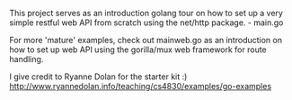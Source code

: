 This project serves as an introduction golang tour on how to set up a very simple restful web API from scratch using the net/http package. 
      - main.go
      
For more 'mature' examples, check out mainweb.go as an introduction on how to set up web API using the gorilla/mux web framework for route handling. 

I give credit to Ryanne Dolan for the starter kit :)
    http://www.ryannedolan.info/teaching/cs4830/examples/go-examples


